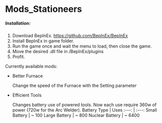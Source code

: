 # Mods_Stationeers

##### Installation:

1. Download BepInEx. https://github.com/BepInEx/BepInEx
2. Install BepInEx in game folder.
3. Run the game once and wait the menu to load, then close the game.
4. Move the desired <Plugin>.dll file in <Game Folder>/BepInEx/plugins
5. Profit.

Currently available mods: 

* Better Furnace

  Change the speed of the Furnace with the Setting parameter

* Efficient Tools
  
  Changes battery use of powered tools. Now each use require 360w of power (720w for the Arc Welder).
  Battery Type | Uses
  :---: | :---: 
  Small Battery | ~ 100
  Large Battery | ~ 800
  Nuclear Battery | ~ 6400
